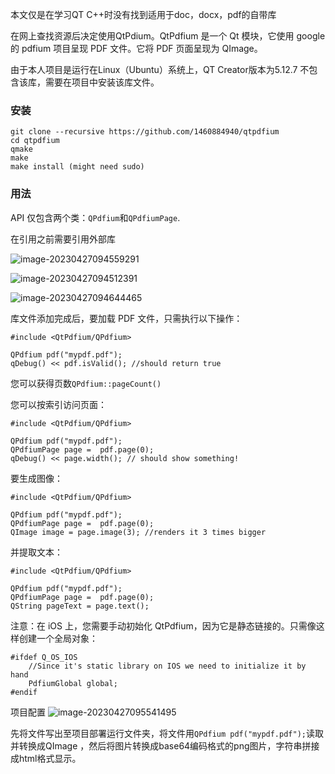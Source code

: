 本文仅是在学习QT C++时没有找到适用于doc，docx，pdf的自带库

在网上查找资源后决定使用QtPdium。QtPdfium 是一个 Qt 模块，它使用 google 的 pdfium 项目呈现 PDF 文件。它将 PDF 页面呈现为 QImage。

由于本人项目是运行在Linux（Ubuntu）系统上，QT Creator版本为5.12.7 不包含该库，需要在项目中安装该库文件。

### 安装

```
git clone --recursive https://github.com/1460884940/qtpdfium
cd qtpdfium
qmake
make
make install (might need sudo)
```

### 用法

API 仅包含两个类：`QPdfium`和`QPdfiumPage`.

在引用之前需要引用外部库

![image-20230427094559291](C:\Users\SongJZ\AppData\Roaming\Typora\typora-user-images\image-20230427094559291.png)

![image-20230427094512391](C:\Users\SongJZ\AppData\Roaming\Typora\typora-user-images\image-20230427094512391.png)

![image-20230427094644465](C:\Users\SongJZ\AppData\Roaming\Typora\typora-user-images\image-20230427094644465.png)

库文件添加完成后，要加载 PDF 文件，只需执行以下操作：

```
#include <QtPdfium/QPdfium>

QPdfium pdf("mypdf.pdf");
qDebug() << pdf.isValid(); //should return true
```

您可以获得页数`QPdfium::pageCount()`

您可以按索引访问页面：

```
#include <QtPdfium/QPdfium>

QPdfium pdf("mypdf.pdf");
QPdfiumPage page =  pdf.page(0);
qDebug() << page.width(); // should show something!
```

要生成图像：

```
#include <QtPdfium/QPdfium>

QPdfium pdf("mypdf.pdf");
QPdfiumPage page =  pdf.page(0);
QImage image = page.image(3); //renders it 3 times bigger
```

并提取文本：

```
#include <QtPdfium/QPdfium>

QPdfium pdf("mypdf.pdf");
QPdfiumPage page =  pdf.page(0);
QString pageText = page.text();
```

注意：在 iOS 上，您需要手动初始化 QtPdfium，因为它是静态链接的。只需像这样创建一个全局对象：

```
#ifdef Q_OS_IOS
    //Since it's static library on IOS we need to initialize it by hand
    PdfiumGlobal global;
#endif
```

项目配置
![image-20230427095541495](C:\Users\SongJZ\AppData\Roaming\Typora\typora-user-images\image-20230427095541495.png)

先将文件写出至项目部署运行文件夹，将文件用`QPdfium pdf("mypdf.pdf");`读取并转换成QImage ，然后将图片转换成base64编码格式的png图片，字符串拼接成html格式显示。








